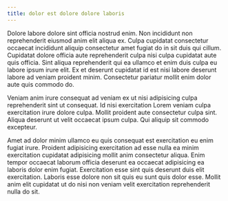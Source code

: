 ```yaml
---
title: dolor est dolore dolore laboris
---
```


Dolore labore dolore sint officia nostrud enim. Non incididunt non reprehenderit eiusmod anim elit aliqua ex. Culpa cupidatat consectetur occaecat incididunt aliquip consectetur amet fugiat do in sit duis qui cillum. Cupidatat dolore officia aute reprehenderit culpa nisi culpa cupidatat aute quis officia. Sint aliqua reprehenderit qui ea ullamco et enim duis culpa eu labore ipsum irure elit. Ex et deserunt cupidatat id est nisi labore deserunt labore ad veniam proident minim. Consectetur pariatur mollit enim dolor aute quis commodo do.

Veniam anim irure consequat ad veniam ex ut nisi adipisicing culpa reprehenderit sint ut consequat. Id nisi exercitation Lorem veniam culpa exercitation irure dolore culpa. Mollit proident aute consectetur culpa sint. Aliqua deserunt ut velit occaecat ipsum culpa. Qui aliquip sit commodo excepteur.

Amet ad dolor minim ullamco eu quis consequat est exercitation eu enim fugiat irure. Proident adipisicing exercitation ad esse nulla ea minim exercitation cupidatat adipisicing mollit anim consectetur aliqua. Enim tempor occaecat laborum officia deserunt ea occaecat adipisicing ea laboris dolor enim fugiat. Exercitation esse sint quis deserunt duis elit exercitation. Laboris esse dolore non sit quis eu sunt quis dolor esse. Mollit anim elit cupidatat ut do nisi non veniam velit exercitation reprehenderit nulla do sit.